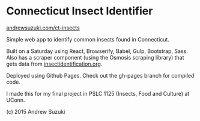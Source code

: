 # Connecticut Insect Identifier

[andrewsuzuki.com/ct-insects](http://andrewsuzuki.com/ct-insects)

Simple web app to identify common insects found in Connecticut.

Built on a Saturday using React, Browserify, Babel, Gulp, Bootstrap, Sass. Also
has a scraper component (using the Osmosis scraping library) that gets data from [insectidentification.org](http://www.insectidentification.org).

Deployed using Github Pages. Check out the gh-pages branch for compiled code.

I made this for my final project in PSLC 1125 (Insects, Food and Culture) at UConn.

(c) 2015 Andrew Suzuki
